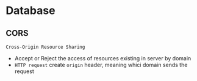 # Database
## CORS
```Cross-Origin Resource Sharing```
- Accept or Reject the access of resources existing in server by domain
- ```HTTP request``` create ```origin``` header, meaning whici domain sends the request

